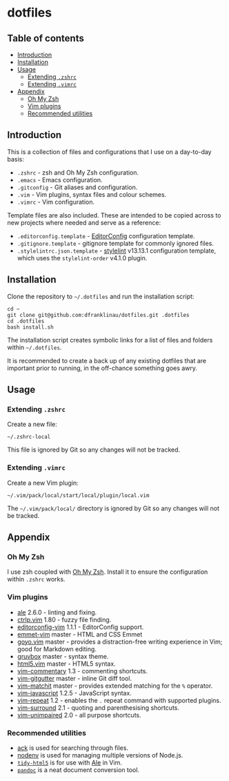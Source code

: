 # dotfiles

## Table of contents

* [Introduction](#introduction)
* [Installation](#installation)
* [Usage](#usage)
  * [Extending `.zshrc`](#extending-zshrc)
  * [Extending `.vimrc`](#extending-vimrc)
* [Appendix](#appendix)
  * [Oh My Zsh](#oh-my-zsh)
  * [Vim plugins](#vim-plugins)
  * [Recommended utilities](#recommended-utilities)





## Introduction

This is a collection of files and configurations that I use on a day-to-day
basis:

* `.zshrc` - zsh and Oh My Zsh configuration.
* `.emacs` - Emacs configuration.
* `.gitconfig` - Git aliases and configuration.
* `.vim` - Vim plugins, syntax files and colour schemes.
* `.vimrc` - Vim configuration.

Template files are also included. These are intended to be copied across to new
projects where needed and serve as a reference:

* `.editorconfig.template` - [EditorConfig](http://editorconfig.org)
  configuration template.
* `.gitignore.template` - gitignore template for commonly ignored files.
* `.stylelintrc.json.template` - [stylelint](https://stylelint.io) v13.13.1
  configuration template, which uses the `stylelint-order` v4.1.0 plugin.





## Installation

Clone the repository to `~/.dotfiles` and run the installation script:

```
cd ~
git clone git@github.com:dfranklinau/dotfiles.git .dotfiles
cd .dotfiles
bash install.sh
```

The installation script creates symbolic links for a list of files and folders
within `~/.dotfiles`.

It is recommended to create a back up of any existing dotfiles that are
important prior to running, in the off-chance something goes awry.





## Usage

### Extending `.zshrc`

Create a new file:

```
~/.zshrc-local
```

This file is ignored by Git so any changes will not be tracked.

### Extending `.vimrc`

Create a new Vim plugin:

```
~/.vim/pack/local/start/local/plugin/local.vim
```

The `~/.vim/pack/local/` directory is ignored by Git so any changes will not be
tracked.





## Appendix

### Oh My Zsh

I use zsh coupled with [Oh My Zsh](https://ohmyz.sh/). Install it to ensure the
configuration within `.zshrc` works.

### Vim plugins

* [ale](https://github.com/w0rp/ale) 2.6.0 - linting and fixing.
* [ctrlp.vim](https://github.com/ctrlpvim/ctrlp.vim) 1.80 - fuzzy file finding.
* [editorconfig-vim](https://github.com/editorconfig/editorconfig-vim) 1.1.1 -
  EditorConfig support.
* [emmet-vim](https://github.com/mattn/emmet-vim) master - HTML and CSS Emmet
* [goyo.vim](https://github.com/junegunn/goyo.vim) master - provides a
  distraction-free writing experience in Vim; good for Markdown editing.
* [gruvbox](https://github.com/morhetz/gruvbox) master - syntax theme.
* [html5.vim](https://github.com/othree/html5.vim) master - HTML5 syntax.
* [vim-commentary](https://github.com/tpope/vim-commentary) 1.3 - commenting
  shortcuts.
* [vim-gitgutter](https://github.com/airblade/vim-gitgutter) master - inline Git
  diff tool.
* [vim-matchit](https://github.com/adelarsq/vim-matchit) master - provides
  extended matching for the `%` operator.
* [vim-javascript](https://github.com/pangloss/vim-javascript) 1.2.5 -
  JavaScript syntax.
* [vim-repeat](https://github.com/tpope/vim-repeat) 1.2 - enables the `.` repeat
  command with supported plugins.
* [vim-surround](https://github.com/tpope/vim-surround) 2.1 - quoting and
  parenthesising shortcuts.
* [vim-unimpaired](https://github.com/tpope/vim-unimpaired) 2.0 - all purpose
  shortcuts.

### Recommended utilities

* [ack](https://beyondgrep.com) is used for searching through files.
* [nodenv](https://github.com/nodenv/nodenv/) is used for managing multiple
  versions of Node.js.
* [`tidy-html5`](http://www.html-tidy.org) is for use with
  [Ale](https://github.com/w0rp/ale/) in Vim.
* [`pandoc`](http://pandoc.org) is a neat document conversion tool.
